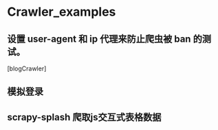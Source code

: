 # Crawler_examples

## 设置 user-agent 和 ip 代理来防止爬虫被 ban 的测试。
[blogCrawler]

## 模拟登录
[]()

## scrapy-splash 爬取js交互式表格数据
[]()
